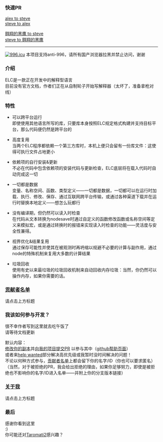 ### 快速PR
[alex to steve](https://github.com/steve02081504/ELC/compare/master...alex0125z:master)  
[steve to alex](https://github.com/alex0125z/ELC/compare/master...steve02081504:master)  
  
[翱翔的黑鹰 to steve](https://github.com/steve02081504/ELC/compare/master...AXDHY:master)  
[steve to 翱翔的黑鹰](https://github.com/AXDHY/ELC/compare/master...steve02081504:master)  

____

[![996.icu]( https://img.shields.io/badge/link-996.icu-red.svg )]( https://996.icu )
本项目支持anti-996，请所有国产浏览器拉黑并禁止访问，谢谢  
### 介绍  
ELC是一款正在开发中的解释型语言  
目前没有官方文档，作者们正在从自制轮子开始写解释器（太坏了，准备拿枪对线）  

### 特性  
 - 可以跨平台运行  
即使使用其他语言所写的库，只要库本身按照ELC规定格式构建并支持目标平台，那么代码便仍然是跨平台的  

 - 高度复用  
当两个ELC程序都依赖一个第三方库时，本机上便只会留有一份库文件：这使得可执行文件占地更小  

 - 依赖项的自行安装&更新  
不必在代码中包含依赖项的安装代码与更新检查，ELC底层将在载入代码时自动完成这一切  

 - 一切都是数据  
变量、名称空间、函数、类型定义——一切都是数据，一切都可以在运行时加载、执行、修改、保存、通过互联网跨平台传输，或通过各种渠道下载并在运行时替换本地定义——想怎么玩都行  

 - 没有编译期，但仍然可以读入时检查  
在代码从文本转换为nodesave时通过自定义的函数修改函数或名称空间等定义来模拟宏，或是通过转换时的报错来实现读入时检查的功能——灵活度与安全性兼得。  

 - 视界优化&结果复用  
通过保存可能性并使其在被观测时再坍缩以规避不必要的计算与副作用，通过node的特殊机制来复用大多数的计算结果  

 - 垃圾回收  
使用有史以来最垃圾的垃圾回收机制来自动回收内存垃圾：当然，你仍然可以操作内存，如果你需要的话。  

### [贡献者名单]( CONTRIBUTORS.md )  
请点击上方标题  

### 我该如何参与开发？  
很不幸作者写到这里就去吃午饭了  
请等待文档更新  

默认内容：  
[修改你的副本]( https://github.com/steve02081504/ELC/fork )并[向我的项目提交PR]( https://github.com/steve02081504/ELC/compare )
以参与其中（[github帮助页面]( https://help.github.com/cn )）  
或者来[help wanted]( ./md/help_wanted.md )部分解决高优先级或我暂时没时间解决的问题！  
不论以何种方式参与，[贡献者名单]( CONTRIBUTORS.md )上都会留下你的名字/ID（你也可以要求匿名）  
（当然，对于被拒绝的PR，我会给出拒绝的理由，如果你足够努力，即使是被拒绝也不影响你的名字/ID进入名单——并附上你的分支版本链接）  

### [关于我]( https://steve02081504.github.io/about )  
请点击上方标题  

### 最后  
感谢你看到这里  
:)  
你可能还对[Taromati2]( https://github.com/steve02081504/Taromati2 )感兴趣？  
